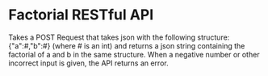 # Factorial RESTful API
Takes a POST Request that takes json with the following structure: {"a":#,"b":#} (where # is an int) and 
returns a json string containing the factorial of a and b in the same structure. When a negative number or 
other incorrect input is given, the API returns an error.